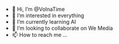 - 👋 Hi, I’m @VolnaTime
- 👀 I’m interested in everything
- 🌱 I’m currently learning AI
- 💞️ I’m looking to collaborate on We Media
- 📫 How to reach me ...

<!---
LoganNoah/LoganNoah is a ✨ special ✨ repository because its `README.md` (this file) appears on your GitHub profile.
You can click the Preview link to take a look at your changes.
--->

